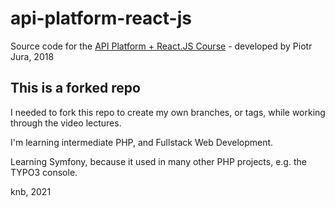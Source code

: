# api-platform-react-js

Source code for the [API Platform + React.JS Course](https://github.com/piotr-jura-udemy/api-platform-react-js/tree/master) - developed by Piotr Jura, 2018

## This is a forked repo

I needed to fork this repo to create my own branches, or tags, while working through the video lectures.

I'm learning intermediate PHP, and Fullstack Web Development.

Learning Symfony, because it used in many other PHP projects, e.g. the TYPO3 console.


knb, 2021
